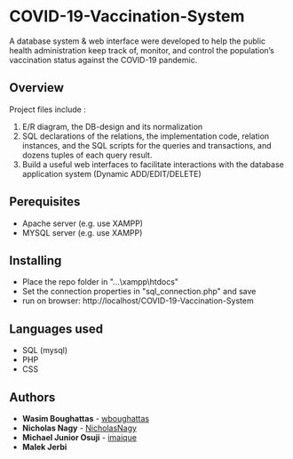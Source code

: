 # COVID-19-Vaccination-System
A database system & web interface were developed to help the public health administration keep track of, monitor, and control the population’s vaccination status against the COVID-19 pandemic.

## Overview
Project files include :
1. E/R diagram, the DB-design and its normalization
2. SQL declarations of the relations, the implementation code, relation instances, and the SQL scripts for the queries and
transactions, and dozens tuples of each query result. 
3. Build a useful web interfaces to facilitate interactions with the database application system (Dynamic ADD/EDIT/DELETE)

## Perequisites
- Apache server (e.g. use XAMPP)
- MYSQL server (e.g. use XAMPP)

## Installing
- Place the repo folder in "...\xampp\htdocs"
- Set the connection properties in "sql_connection.php" and save
- run on browser: http://localhost/COVID-19-Vaccination-System

## Languages used
- SQL (mysql)
- PHP
- CSS

## Authors
* **Wasim Boughattas** - [wboughattas](https://github.com/wboughattas)
* **Nicholas Nagy** - [NicholasNagy](https://github.com/NicholasNagy)
* **Michael Junior Osuji** - [imaique](https://github.com/imaique)
* **Malek Jerbi**